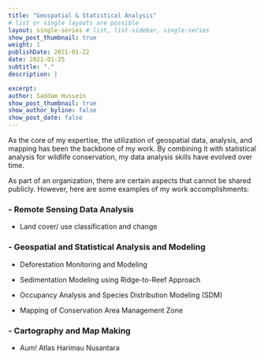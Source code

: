```yaml
---
title: "Geospatial & Statistical Analysis"
# list or single layouts are possible
layout: single-series # list, list-sidebar, single-series
show_post_thumbnail: true
weight: 1
publishDate: 2021-01-22
date: 2021-01-25
subtitle: "."
description: |

excerpt: 
author: Saddam Hussein
show_post_thumbnail: true
show_author_byline: false
show_post_date: false
---
```


As the core of my expertise, the utilization of geospatial data, analysis, and mapping has been the backbone of my work. By combining it with statistical analysis for wildlife conservation, my data analysis skills have evolved over time.

As part of an organization, there are certain aspects that cannot be shared publicly. However, here are some examples of my work accomplishments:

### - Remote Sensing Data Analysis

- Land cover/ use classification and change

### - Geospatial and Statistical Analysis and Modeling

- Deforestation Monitoring and Modeling

- Sedimentation Modeling using Ridge-to-Reef Approach

- Occupancy Analysis and Species Distribution Modeling (SDM)

- Mapping of Conservation Area Management Zone

### - Cartography and Map Making
- Aum! Atlas Harimau Nusantara